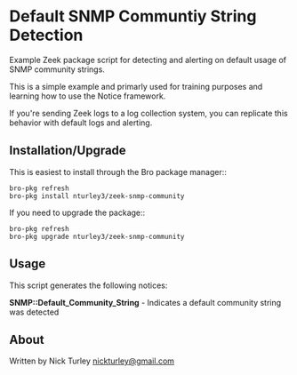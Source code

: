 Default SNMP Communtiy String Detection
======================

Example Zeek package script for detecting and alerting on default usage of SNMP community strings.

This is a simple example and primarly used for training purposes and learning how to use the Notice framework.

If you're sending Zeek logs to a log collection system, you can replicate this behavior with default logs and alerting. 

Installation/Upgrade
------------

This is easiest to install through the Bro package manager::

	bro-pkg refresh
	bro-pkg install nturley3/zeek-snmp-community

If you need to upgrade the package::

	bro-pkg refresh
	bro-pkg upgrade nturley3/zeek-snmp-community

Usage
-----

This script generates the following notices: 

**SNMP::Default_Community_String** - Indicates a default community string was detected

About
-----

Written by Nick Turley <nickturley@gmail.com>

